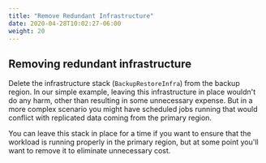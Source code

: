 ```yaml
---
title: "Remove Redundant Infrastructure"
date: 2020-04-28T10:02:27-06:00
weight: 20
---
```


## Removing redundant infrastructure

Delete the infrastructure stack (`BackupRestoreInfra`) from the backup region.  In our simple example, leaving this infrastructure in place wouldn't do any harm, other than resulting in some unnecessary expense.  But in a more complex scenario you might have scheduled jobs running that would conflict with replicated data coming from the primary region.

You can leave this stack in place for a time if you want to ensure that the workload is running properly in the primary region, but at some point you'll want to remove it to eliminate unnecessary cost.